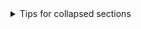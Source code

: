 <details>

<summary>Tips for collapsed sections</summary>

### You can add a header

You can add text within a collapsed section.

You can add an image or a code block, too.

```ruby
   puts "Hello World"
```

</detail> 

# Lab: Using GitHub Codespaces to Analyze Log Files with grep
# Objective

# In this lab, you will:
	•	You will use your GitHub Codespace 
	•	Download sample log files
	•	Use the grep command to search and filter text in the logs
</detail>
# Instructions:
Login to your codespace
In the Codespace terminal, run the following:

# Create a directory for logs
mkdir logs
cd logs

# Download some sample log files
```ruby
curl -O https://raw.githubusercontent.com/elastic/examples/master/Common%20Data%20Formats/nginx_logs/nginx_logs
curl -O https://raw.githubusercontent.com/martenson/discogs-logs/master/sample.log
curl -O https://raw.githubusercontent.com/elastic/examples/master/Common%20Data%20Formats/apache_logs/apache_logs
```
Check the files:
```ruby
ls -l
```
You should see three files:
	•	nginx_logs
	•	sample.log
	•	apache_logs
# Part 3: Use grep to Search Log Files

Try the following tasks:

## Task 1: Find all lines that contain the word “error”
```ruby
grep "error" nginx_logs
```
## Task 2: Find all lines that contain an IP address (e.g., “192.168.”)
```ruby
grep "192\.168\." nginx_logs
```
(Note: We escape the dot . because otherwise it means “any character”.)

## Task 3: Find all HTTP 404 errors in Apache logs
```ruby
grep " 404 " apache_logs
```
## Task 4: Find all access logs from a specific date (e.g., 17/May/2015)
```ruby
grep "17/May/2015" apache_logs
```ruby
## Task 5: (Challenge) Show line numbers with matches

```ruby
grep -n "error" nginx_logs
```
## Part 4: Bonus Exercises
	•	Use grep -i to make the search case insensitive:

```ruby
grep -i "error" sample.log
````
	•	Use grep -v to show all lines NOT containing a word:

```ruby
grep -v "GET" nginx_logs
```
# Submission
Take a screenshot of:
	•	Your terminal showing the downloaded logs
	•	Some grep commands and their results

Upload the screenshots to your GitHub repo in a folder called lab-results/ and push it!
End of Lab

